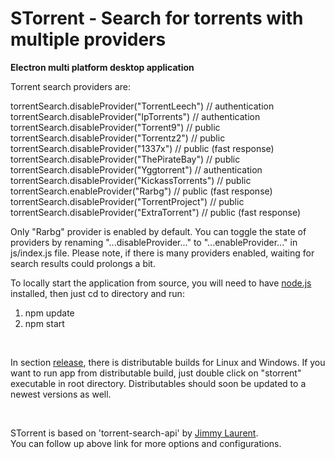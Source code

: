 # STorrent - Search for torrents with multiple providers

**Electron multi platform desktop application**

Torrent search providers are:

torrentSearch.disableProvider("TorrentLeech") // authentication <br>
torrentSearch.disableProvider("IpTorrents") // authentication <br>
torrentSearch.disableProvider("Torrent9") // public <br>
torrentSearch.disableProvider("Torrentz2") // public <br>
torrentSearch.disableProvider("1337x") // public (fast response) <br>
torrentSearch.disableProvider("ThePirateBay") // public <br>
torrentSearch.disableProvider("Yggtorrent") // authentication <br>
torrentSearch.disableProvider("KickassTorrents") // public <br>
torrentSearch.enableProvider("Rarbg") // public (fast response) <br>
torrentSearch.disableProvider("TorrentProject") // public <br>
torrentSearch.disableProvider("ExtraTorrent") // public (fast response)

Only "Rarbg" provider is enabled by default. You can toggle the state of providers by renaming "...disableProvider..." to "...enableProvider..." in js/index.js file. Please note, if there is many providers enabled, waiting for search results could prolongs a bit.

To locally start the application from source, you will need to have [node.js](https://nodejs.org/en/) installed, then just cd to directory and run:

1. npm update
2. npm start

<br>

In section [release](https://github.com/SrdjanMilic/STorrent/releases), there is distributable builds for Linux and Windows. If you want to run app from distributable build, just double click on "storrent" executable in root directory. Distributables should soon be updated to a newest versions as well.

<br>

STorrent is based on 'torrent-search-api' by [Jimmy Laurent](https://github.com/JimmyLaurent/torrent-search-api). <br>
You can follow up above link for more options and configurations.
